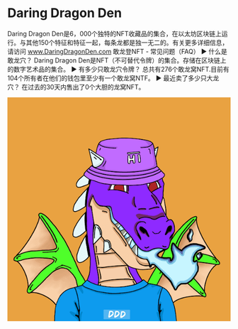 # Daring Dragon Den

Daring Dragon Den是6，000个独特的NFT收藏品的集合，在以太坊区块链上运行。与其他150个特征和特征一起，每条龙都是独一无二的。有关更多详细信息，请访问 www.DaringDragonDen.com
敢龙登NFT - 常见问题（FAQ）
▶ 什么是敢龙穴？
Daring Dragon Den是NFT（不可替代令牌）的集合。存储在区块链上的数字艺术品的集合。
▶ 有多少只敢龙穴令牌？
总共有276个敢龙窝NFT.目前有104个所有者在他们的钱包里至少有一个敢龙窝NTF。
▶ 最近卖了多少只大龙穴？
在过去的30天内售出了0个大胆的龙窝NFT。

![nft](unnamed.png)
